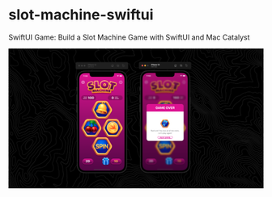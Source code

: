 # slot-machine-swiftui
SwiftUI Game: Build a Slot Machine Game with SwiftUI and Mac Catalyst

<img src="./slot-machine.png" /> 
